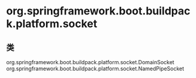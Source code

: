 # org.springframework.boot.buildpack.platform.socket

## 类

org.springframework.boot.buildpack.platform.socket.DomainSocket
org.springframework.boot.buildpack.platform.socket.NamedPipeSocket




